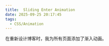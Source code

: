 ```yaml
---
title:  Sliding Enter Animation
date: 2025-09-25 20:17:45
tags: 
  - CSS/Animation
---
```

在重新设计博客时，我为所有页面添加了渐入动画。

```css

```